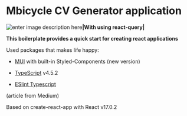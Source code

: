 # Mbicycle CV Generator application

![enter image description here](https://react-query.tanstack.com/_next/static/images/emblem-light-628080660fddb35787ff6c77e97ca43e.svg)**|With using react-query|**

**This boilerplate provides a quick start for creating react applications**

Used packages that makes life happy:

- [MUI](https://mui.com/) with built-in Styled-Components (new version)

- [TypeScript](https://www.typescriptlang.org/) v4.5.2

- [ESlint Typescript](//%20https://andrebnassis.medium.com/setting-eslint-on-a-react-typescript-project-2021-1190a43ffba)

(article from Medium)

Based on create-react-app with React v17.0.2
